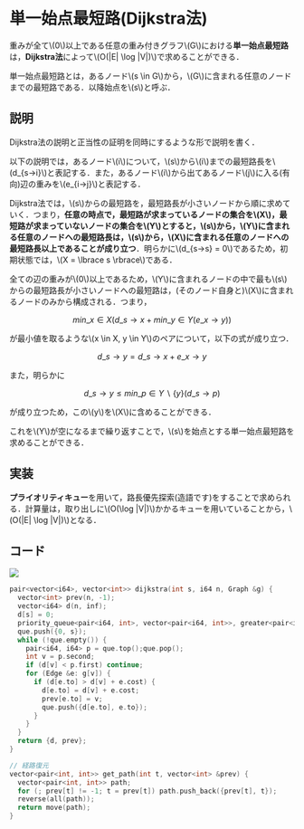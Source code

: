 # 単一始点最短路(Dijkstra法)
重みが全て\\(0\\)以上である任意の重み付きグラフ\\(G\\)における**単一始点最短路**は，**Dijkstra法**によって\\(O(|E| \log |V|)\\)で求めることができる．

単一始点最短路とは，あるノード\\(s \in G\\)から，\\(G\\)に含まれる任意のノードまでの最短路である．以降始点を\\(s\\)と呼ぶ．

## 説明
Dijkstra法の説明と正当性の証明を同時にするような形で説明を書く．

以下の説明では，あるノード\\(i\\)について，\\(s\\)から\\(i\\)までの最短路長を\\(d\_{s→i}\\)と表記する．また，あるノード\\(i\\)から出てあるノード\\(j\\)に入る(有向)辺の重みを\\(e\_{i→j}\\)と表記する．

Dijkstra法では，\\(s\\)からの最短路を，最短路長が小さいノードから順に求めていく．つまり，**任意の時点で，最短路が求まっているノードの集合を\\(X\\)，最短路が求まっていないノードの集合を\\(Y\\)とすると，\\(s\\)から，\\(Y\\)に含まれる任意のノードへの最短路長は，\\(s\\)から，\\(X\\)に含まれる任意のノードへの最短路長以上であることが成り立つ**．明らかに\\(d\_{s→s} = 0\\)であるため，初期状態では，\\(X = \lbrace s \rbrace\\)である．

全ての辺の重みが\\(0\\)以上であるため，\\(Y\\)に含まれるノードの中で最も\\(s\\)からの最短路長が小さいノードへの最短路は，(そのノード自身と)\\(X\\)に含まれるノードのみから構成される．つまり，

$$min\_{x \in X}(d\_{s→x} + min\_{y \in Y}(e\_{x→y}))$$

が最小値を取るような\\(x \in X, y \in Y\\)のペアについて，以下の式が成り立つ．

$$d\_{s→y} = d\_{s→x} + e\_{x→y}$$

また，明らかに

$$d\_{s→y} \leq min\_{p \in Y \backslash \lbrace y \rbrace}(d\_{s→p})$$

が成り立つため，この\\(y\\)を\\(X\\)に含めることができる．

これを\\(Y\\)が空になるまで繰り返すことで，\\(s\\)を始点とする単一始点最短路を求めることができる．

## 実装
**プライオリティキュー**を用いて，路長優先探索(造語です)をすることで求められる．計算量は，取り出しに\\(O(\log |V|)\\)かかるキューを用いていることから，\\(O(|E| \log |V|)\\)となる．

## コード

[![](https://img.shields.io/badge/verify-passing-brightgreen)](https://judge.yosupo.jp/submission/77112)

```cpp
pair<vector<i64>, vector<int>> dijkstra(int s, i64 n, Graph &g) {
  vector<int> prev(n, -1);
  vector<i64> d(n, inf);
  d[s] = 0;
  priority_queue<pair<i64, int>, vector<pair<i64, int>>, greater<pair<i64, int>>> que;
  que.push({0, s});
  while (!que.empty()) {
    pair<i64, i64> p = que.top();que.pop();
    int v = p.second;
    if (d[v] < p.first) continue;
    for (Edge &e: g[v]) {
      if (d[e.to] > d[v] + e.cost) {
        d[e.to] = d[v] + e.cost;
        prev[e.to] = v;
        que.push({d[e.to], e.to});
      }
    }
  }
  return {d, prev};
}

// 経路復元
vector<pair<int, int>> get_path(int t, vector<int> &prev) {
  vector<pair<int, int>> path;
  for (; prev[t] != -1; t = prev[t]) path.push_back({prev[t], t});
  reverse(all(path));
  return move(path);
}
```